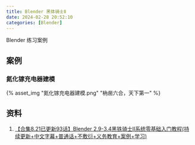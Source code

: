 ```yaml
---
title: Blender 黑体骑士Ⅱ
date: 2024-02-28 20:52:10
categories: [Blender]
---
```


Blender 练习案例



<!--more-->

## 案例
### 氮化镓充电器建模
{% asset_img "氮化镓充电器建模.png" "枘凿六合，天下第一" %}

## 资料
1. [【合集8.21已更新93话】Blender 2.9-3.4黑铁骑士Ⅱ系统零基础入门教程(持续更新+中文字幕+普通话+不敷衍+义务教育+案例+学习)](https://www.bilibili.com/video/BV1zh411Y7LX?p=29&spm_id_from=pageDriver&vd_source=1e15750346a6b797fe55bee7e478af4c)